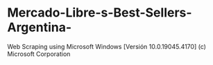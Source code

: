 # Mercado-Libre-s-Best-Sellers-Argentina-
Web Scraping using Microsoft Windows [Versión 10.0.19045.4170] (c) Microsoft Corporation
